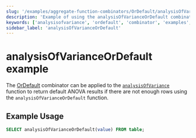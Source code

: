 ```yaml
---
slug: '/examples/aggregate-function-combinators/OrDefault/analysisOfVarianceOrDefault'
description: 'Example of using the analysisOfVarianceOrDefault combinator'
keywords: ['analysisofvariance', 'ordefault', 'combinator', 'examples', 'analysisOfVarianceOrDefault']
sidebar_label: 'analysisOfVarianceOrDefault'
---
```


# analysisOfVarianceOrDefault example

The [OrDefault](/sql-reference/aggregate-functions/combinators#-ordefault) combinator can be applied to the [`analysisOfVariance`](/sql-reference/aggregate-functions/reference/analysis_of_variance) function to return default ANOVA results if there are not enough rows using the `analysisOfVarianceOrDefault` function.

## Example Usage

```sql
SELECT analysisOfVarianceOrDefault(value) FROM table;
``` 